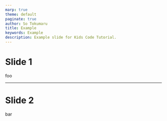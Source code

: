 ```yaml
---
marp: true
theme: default
paginate: true
author: So Tokumaru
title: Example
keywords: Example
description: Example slide for Kids Code Tutorial.
---
```


# Slide 1

foo

---

# Slide 2

bar
